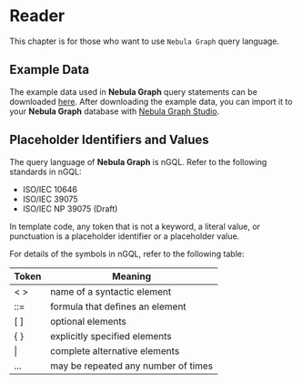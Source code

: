 # Reader

This chapter is for those who want to use `Nebula Graph` query language.

## Example Data

The example data used in **Nebula Graph** query statements can be downloaded [here](./example_data.zip). After downloading the example data, you can import it to your **Nebula Graph** database with [Nebula Graph Studio](https://github.com/vesoft-inc/nebula-web-docker).

## Placeholder Identifiers and Values

The query language of **Nebula Graph** is nGQL. Refer to the following standards in nGQL:

- ISO/IEC 10646
- ISO/IEC 39075
- ISO/IEC NP 39075 (Draft)

In template code, any token that is not a keyword, a literal value, or punctuation is a placeholder identifier or a placeholder value.

For details of the symbols in nGQL, refer to the following table:

|  Token | Meaning  |
|  ----  | ----  |
| < >    | name of a syntactic element |
| ::=    | formula that defines an element |
| [ ]    | optional elements |
| { }    | explicitly specified elements |
|  \|    | complete alternative elements |
| ...    |  may be repeated any number of times |
